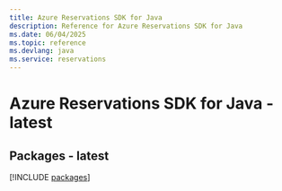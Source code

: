 ```yaml
---
title: Azure Reservations SDK for Java
description: Reference for Azure Reservations SDK for Java
ms.date: 06/04/2025
ms.topic: reference
ms.devlang: java
ms.service: reservations
---
```

# Azure Reservations SDK for Java - latest
## Packages - latest
[!INCLUDE [packages](reservations-index.md)]